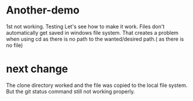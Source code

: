# Another-demo
1st not working. Testing
Let's see how to make it work. Files don't automatically get saved in windows file system. That creates a problem when using cd as there is no path to the wanted/desired path.( as there is no file)
# next change
The clone directory worked and the file was copied to the local file system.
But the git status command still not working properly.
